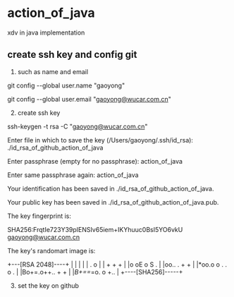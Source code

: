 # action_of_java
xdv in java implementation 


## create ssh key and config git
1. such as name and email 

git config --global user.name "gaoyong"

git config --global user.email "gaoyong@wucar.com.cn"

2. create ssh key

ssh-keygen  -t rsa -C "gaoyong@wucar.com.cn"

Enter file in which to save the key (/Users/gaoyong/.ssh/id_rsa): ./id_rsa_of_github_action_of_java

Enter passphrase (empty for no passphrase): action_of_java

Enter same passphrase again: action_of_java

Your identification has been saved in ./id_rsa_of_github_action_of_java.

Your public key has been saved in ./id_rsa_of_github_action_of_java.pub.

The key fingerprint is:

SHA256:FrqtIe723Y39pIENSIv65iem+IKYhuuc0BsI5YO6vkU gaoyong@wucar.com.cn

The key's randomart image is:

+---[RSA 2048]----+
|                 |
|                 |
|  .     o        |
| +     + +       |
|o oE  o S .      |
|oo.. . +   +     |
|*oo.o o . . o .  |
|Bo+=.o++.. + +   |
|*B+==*=o. o +..  |
+----[SHA256]-----+

3. set the key on github
